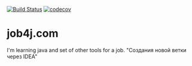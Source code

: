 [![Build Status](https://travis-ci.org/VladimirZhdanov/job4j.svg?branch=master)](https://travis-ci.org/VladimirZhdanov/job4j)
[![codecov](https://codecov.io/gh/VladimirZhdanov/job4j/branch/master/graph/badge.svg)](https://codecov.io/gh/VladimirZhdanov/job4j)

# job4j.com

I'm learning java and set of other tools for a job.
"Создания новой ветки через IDEA"